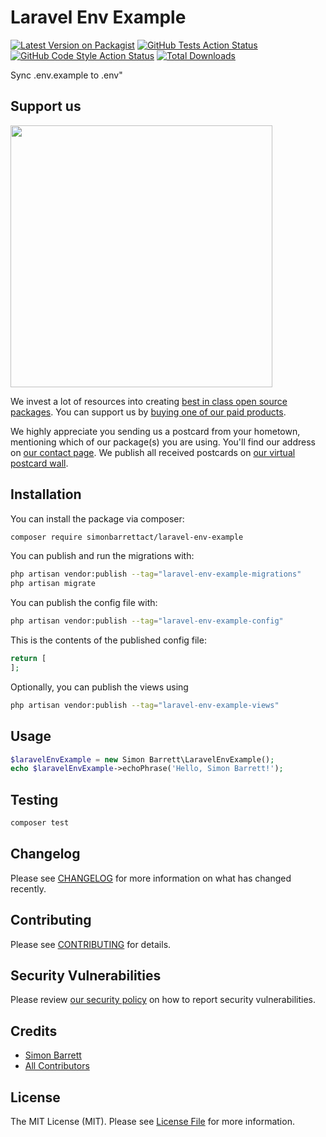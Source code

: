 # Laravel Env Example

[![Latest Version on Packagist](https://img.shields.io/packagist/v/simonbarrettact/laravel-env-example.svg?style=flat-square)](https://packagist.org/packages/simonbarrettact/laravel-env-example)
[![GitHub Tests Action Status](https://img.shields.io/github/actions/workflow/status/simonbarrettact/laravel-env-example/run-tests.yml?branch=main&label=tests&style=flat-square)](https://github.com/simonbarrettact/laravel-env-example/actions?query=workflow%3Arun-tests+branch%3Amain)
[![GitHub Code Style Action Status](https://img.shields.io/github/actions/workflow/status/simonbarrettact/laravel-env-example/fix-php-code-style-issues.yml?branch=main&label=code%20style&style=flat-square)](https://github.com/simonbarrettact/laravel-env-example/actions?query=workflow%3A"Fix+PHP+code+style+issues"+branch%3Amain)
[![Total Downloads](https://img.shields.io/packagist/dt/simonbarrettact/laravel-env-example.svg?style=flat-square)](https://packagist.org/packages/simonbarrettact/laravel-env-example)

Sync .env.example to .env"

## Support us

[<img src="https://github-ads.s3.eu-central-1.amazonaws.com/laravel-env-example.jpg?t=1" width="419px" />](https://spatie.be/github-ad-click/laravel-env-example)

We invest a lot of resources into creating [best in class open source packages](https://spatie.be/open-source). You can support us by [buying one of our paid products](https://spatie.be/open-source/support-us).

We highly appreciate you sending us a postcard from your hometown, mentioning which of our package(s) you are using. You'll find our address on [our contact page](https://spatie.be/about-us). We publish all received postcards on [our virtual postcard wall](https://spatie.be/open-source/postcards).

## Installation

You can install the package via composer:

```bash
composer require simonbarrettact/laravel-env-example
```

You can publish and run the migrations with:

```bash
php artisan vendor:publish --tag="laravel-env-example-migrations"
php artisan migrate
```

You can publish the config file with:

```bash
php artisan vendor:publish --tag="laravel-env-example-config"
```

This is the contents of the published config file:

```php
return [
];
```

Optionally, you can publish the views using

```bash
php artisan vendor:publish --tag="laravel-env-example-views"
```

## Usage

```php
$laravelEnvExample = new Simon Barrett\LaravelEnvExample();
echo $laravelEnvExample->echoPhrase('Hello, Simon Barrett!');
```

## Testing

```bash
composer test
```

## Changelog

Please see [CHANGELOG](CHANGELOG.md) for more information on what has changed recently.

## Contributing

Please see [CONTRIBUTING](CONTRIBUTING.md) for details.

## Security Vulnerabilities

Please review [our security policy](../../security/policy) on how to report security vulnerabilities.

## Credits

- [Simon Barrett](https://github.com/SimonBarrettACT)
- [All Contributors](../../contributors)

## License

The MIT License (MIT). Please see [License File](LICENSE.md) for more information.
